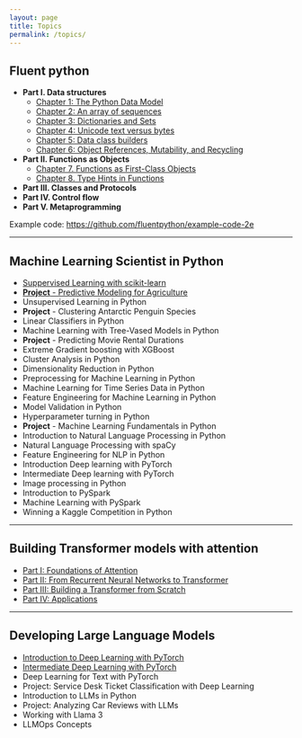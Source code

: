 ```yaml
---
layout: page
title: Topics
permalink: /topics/
---
```



## Fluent python

- **Part I. Data structures**
    - [Chapter 1: The Python Data Model](_posts/2025-01-01-fluent-python-c1-data-model.markdown)
    - [Chapter 2: An array of sequences](_posts/2025-01-01-fluent-python-c2-array-of-sequence.markdown)
    - [Chapter 3: Dictionaries and Sets](_posts/2025-01-01-fluent-python-c3-dictionaries-and-sets.markdown)
    - [Chapter 4: Unicode text versus bytes](_posts/2025-01-01-fluent-python-c4-unicode-text-versus-bytes.markdown)
    - [Chapter 5: Data class builders](_posts/2025-01-01-fluent-python-c5-data-class-builders.markdown)
    - [Chapter 6: Object References, Mutability, and Recycling](_posts/2025-01-01-fluent-python-c6-object-reference-mutability-recycling.markdown)
- **Part II. Functions as Objects**
    - [Chapter 7. Functions as First-Class Objects](_posts/2025-01-14-fluent-python-c7-function-as-frist-class-object.markdown)
    - [Chapter 8. Type Hints in Functions](_posts/2025-01-14-fluent-python-c8-type-hints-in-functions.markdown)
- **Part III. Classes and Protocols**
- **Part IV. Control flow**
- **Part V. Metaprogramming**

Example code: https://github.com/fluentpython/example-code-2e

---
## Machine Learning Scientist in Python

- [Suppervised Learning with scikit-learn](_posts/2025-01-20-ml-in-python-c1.markdown)
- [**Project** - Predictive Modeling for Agriculture](_posts/2025-01-20-ml-in-python-c2.markdown)
- Unsupervised Learning in Python
- **Project** - Clustering Antarctic Penguin Species
- Linear Classifiers in Python
- Machine Learning with Tree-Vased Models in Python
- **Project** - Predicting Movie Rental Durations
- Extreme Gradient boosting with XGBoost
- Cluster Analysis in Python
- Dimensionality Reduction in Python
- Preprocessing for Machine Learning in Python
- Machine Learning for Time Series Data in Python
- Feature Engineering for Machine Learning in Python
- Model Validation in Python
- Hyperparameter turning in Python
- **Project** - Machine Learning Fundamentals in Python
- Introduction to Natural Language Processing in Python
- Natural Language Processing with spaCy
- Feature Engineering for NLP in Python
- Introduction Deep learning with PyTorch
- Intermediate Deep learning with PyTorch
- Image processing in Python
- Introduction to PySpark
- Machine Learning with PySpark
- Winning a Kaggle Competition in Python

---
## Building Transformer models with attention
- [Part I: Foundations of Attention](_posts/2025-01-16-btma-c1-foundation-of-attention.markdown)
- [Part II: From Recurrent Neural Networks to Transformer](_posts/2025-01-16-btma-c2-from-rnn-to-transformer.markdown)
- [Part III: Building a Transformer from Scratch](_posts/2025-01-16-btma-c3-build-transformer-from-scratch.markdown)
- [Part IV: Applications](_posts/2025-01-16-btma-c4-application.markdown)

---
## Developing Large Language Models
- [Introduction to Deep Learning with PyTorch](_posts/2025-01-21-developing-llm-c1.markdown)
- [Intermediate Deep Learning with PyTorch](_posts/2025-01-21-developing-llm-c2.markdown)
- Deep Learning for Text with PyTorch
- Project: Service Desk Ticket Classification with Deep Learning
- Introduction to LLMs in Python
- Project: Analyzing Car Reviews with LLMs
- Working with Llama 3
- LLMOps Concepts